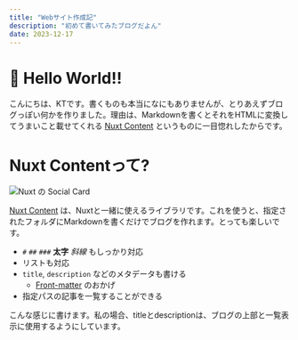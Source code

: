 ```yaml
---
title: "Webサイト作成記"
description: "初めて書いてみたブログだよん"
date: 2023-12-17
---
```


# 👋 Hello World!!

こんにちは、KTです。書くものも本当になにもありませんが、とりあえずブログっぽい何かを作りました。理由は、Markdownを書くとそれをHTMLに変換してうまいこと載せてくれる [Nuxt Content](https://content.nuxt.com/) というものに一目惚れしたからです。

# Nuxt Contentって?

![Nuxt の Social Card](https://content.nuxt.com/social-card.png)

[Nuxt Content](https://content.nuxtjs.org/) は、Nuxtと一緒に使えるライブラリです。これを使うと、指定されたフォルダにMarkdownを書くだけでブログを作れます。とっても楽しいです。

- `#` `##` `###` **太字** _斜線_ もしっかり対応
- リストも対応
- `title`, `description` などのメタデータも書ける
  - [Front-matter](https://content.nuxt.com/usage/markdown#front-matter) のおかげ
- 指定パスの記事を一覧することができる

こんな感じに書けます。私の場合、titleとdescriptionは、ブログの上部と一覧表示に使用するようにしています。
